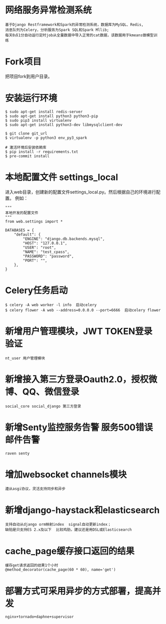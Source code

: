 # 网络服务异常检测系统
```angular2html
基于Django Restframework和Spark的异常检测系统，数据库为MySQL、Redis,
消息队列为Celery，分析服务为Spark SQL和Spark Mllib;
每天0点1分自动运行定时job从全量数据中导入正常的cat数据，该数据用于kmeans做模型训练
```


# Fork项目
把项目fork到用户目录。

# 安装运行环境
```
$ sudo apt-get install redis-server
$ sudo apt-get install python3 python3-pip
$ sudo pip3 install virtualenv
$ sudo apt-get install python3-dev libmysqlclient-dev

$ git clone git_url
$ virtualenv -p python3 env_py3_spark

# 激活环境后安装依赖库
$ pip install -r requirements.txt
$ pre-commit install
```

# 本地配置文件 settings_local
进入web目录，创建新的配置文件settings_local.py。然后根据自己的环境进行配置。
例如：
```text
"""
本地开发的配置文件
"""
from web.settings import *

DATABASES = {
    "default": {
        "ENGINE": "django.db.backends.mysql",
        "HOST": "127.0.0.1",
        "USER": "root",
        "NAME": "test_cpass",
        "PASSWORD": "password",
        "PORT": "",
    },
}
```

# Celery任务启动
```
$ celery -A web worker -l info  启动celery
$ celery flower -A web --address=0.0.0.0 --port=6666  启动celery flower
```

# 新增用户管理模块，JWT TOKEN登录验证
```
nt_user 用户管理模块
```

# 新增接入第三方登录Oauth2.0，授权微博、QQ、微信登录
```
social_core social_django 第三方登录
```

# 新增Senty监控服务告警  服务500错误邮件告警
```
raven senty
```

# 增加websocket channels模块
```
遵从asgi协议，灵活支持同步和异步
```

# 新增django-haystack和elasticsearch
```
支持自动从django orm映射index  signal自动更新index；
缺陷是只支持ES 2.x及以下  比较鸡肋，建议还是用DSL或Elasticsearch
```

# cache_page缓存接口返回的结果
```
缓存get请求返回的结果1个小时
@method_decorator(cache_page(60 * 60), name='get')
```

# 部署方式可采用异步的方式部署，提高并发
```
nginx+tornado+daphne+supervisor
```

